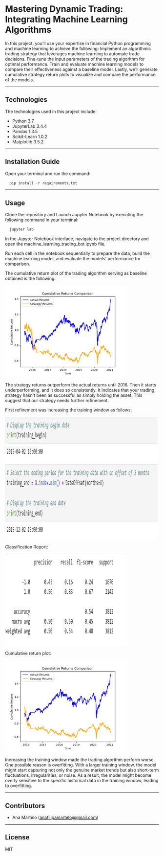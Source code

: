 # Mastering Dynamic Trading: Integrating Machine Learning Algorithms
 
In this project, you'll use your expertise in financial Python programming and machine learning to achieve the following:
Implement an algorithmic trading strategy that leverages machine learning to automate trade decisions.
Fine-tune the input parameters of the trading algorithm for optimal performance.
Train and evaluate machine learning models to compare their effectiveness against a baseline model. Lastly, we'll generate cumulative strategy return plots to visualize and compare the performance of the models.

---

## Technologies

The technologies used in this project include:

   * Python 3.7
   * JupyterLab 3.4.4
   * Pandas 1.3.5
   * Scikit-Learn 1.0.2 
   * Matplotlib 3.5.2
  
---

## Installation Guide

Open your terminal and run the command:

```python
  pip install -r requirements.txt
```

---

## Usage

Clone the repository and Launch Jupyter Notebook by executing the following command in your terminal:

```python
  jupyter lab
```

In the Jupyter Notebook interface, navigate to the project directory and open the machine_learning_trading_bot.ipynb file.

Run each cell in the notebook sequentially to prepare the data, build the machine learning model, and evaluate the models' performance for comparison. 

The cumulative return plot of the trading algorithm serving as baseline obtained is the following:

<img src="Images/cumulative_returns_plot_baseline.png" alt="Baseline Plot" width="400" height="300">

The strategy returns outperform the actual returns until 2016. Then it starts underperforming, and it does so consistently. It indicates that your trading strategy hasn't been as successful as simply holding the asset. This suggest that our strategy needs further refinement.   

First refinement was increasing the training window as follows:

<img src="Images/tune1.png" alt="Increase Training Window" width="500" height="400">


Classification Report: 

<img src="Images/Classification_Report_tune1.png" alt="Classification Report - tune 1" width="400" height="300">

Cumulative return plot:

<img src="Images/cumulative_returns_plot_tune1.png" alt="Classification Report - tune 1" width="400" height="300">

Increasing the training window made the trading algorithm perform worse. One possible reason is overfitting. With a larger training window, the model might start capturing not only the genuine market trends but also short-term fluctuations, irregularities, or noise. As a result, the model might become overly sensitive to the specific historical data in the training window, leading to overfitting.



---


## Contributors

* Ana Martelo (anafilipamartelo@gmail.com)

---

## License

MIT